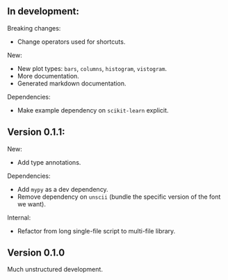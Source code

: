 In development:
---------------

Breaking changes:

* Change operators used for shortcuts.

New:

* New plot types: `bars`, `columns`, `histogram`, `vistogram`.
* More documentation.
* Generated markdown documentation.

Dependencies:

* Make example dependency on `scikit-learn` explicit.

Version 0.1.1:
--------------

New:

* Add type annotations.

Dependencies:

* Add `mypy` as a dev dependency.
* Remove dependency on `unscii` (bundle the specific version of the font we
  want).

Internal:

* Refactor from long single-file script to multi-file library.

Version 0.1.0
-------------

Much unstructured development.
